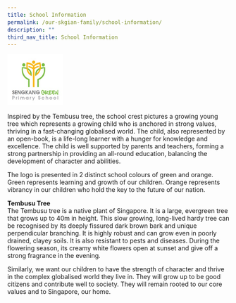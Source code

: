 ```yaml
---
title: School Information
permalink: /our-skgian-family/school-information/
description: ""
third_nav_title: School Information
---
```




<img style="width: 25%;" src="/images/logosmall.jpg" />
<p>Inspired by the Tembusu tree, the school crest pictures a growing young tree which represents a growing child who is anchored in strong values, thriving in a fast-changing globalised world. The child, also represented by an open-book, is a life-long learner with a hunger for knowledge and excellence. The child is well supported by parents and teachers, forming a strong partnership in providing an all-round education, balancing the development of character and abilities.</p>
<p>The logo is presented in 2 distinct school colours of green and orange. Green represents learning and growth of our children. Orange represents vibrancy in our children who hold the key to the future of our nation.</p>
<p><strong>Tembusu Tree</strong><br>The Tembusu tree is a native plant of Singapore. It is a large, evergreen tree that grows up to 40m in height. This slow growing, long-lived hardy tree can be recognised by its deeply fissured dark brown bark and unique perpendicular branching. It is highly robust and can grow even in poorly drained, clayey soils. It is also resistant to pests and diseases. During the flowering season, its creamy white flowers open at sunset and give off a strong fragrance in the evening.</p>
<p>Similarly, we want our children to have the strength of character and thrive in the complex globalised world they live in. They will grow up to be good citizens and contribute well to society. They will remain rooted to our core values and to Singapore, our home.</p>